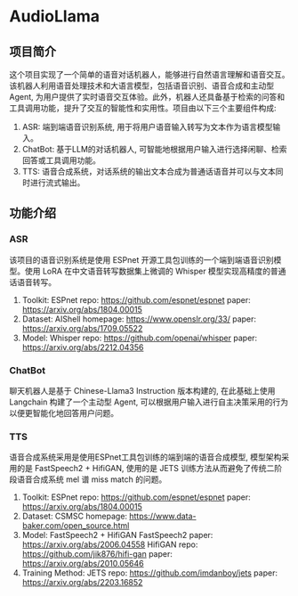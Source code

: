 # AudioLlama
## 项目简介
这个项目实现了一个简单的语音对话机器人，能够进行自然语言理解和语音交互。该机器人利用语音处理技术和大语言模型，包括语音识别、语音合成和主动型Agent, 为用户提供了实时语音交互体验。此外，机器人还具备基于检索的问答和工具调用功能，提升了交互的智能性和实用性。项目由以下三个主要组件构成:
1. ASR: 端到端语音识别系统, 用于将用户语音输入转写为文本作为语言模型输入。
2. ChatBot: 基于LLM的对话机器人, 可智能地根据用户输入进行选择闲聊、检索回答或工具调用功能。
3. TTS: 语音合成系统，对话系统的输出文本合成为普通话语音并可以与文本同时进行流式输出。

## 功能介绍
### ASR
该项目的语音识别系统是使用 ESPnet 开源工具包训练的一个端到端语音识别模型。使用 LoRA 在中文语音转写数据集上微调的 Whisper 模型实现高精度的普通话语音转写。
1. Toolkit: ESPnet
   repo: https://github.com/espnet/espnet
   paper: https://arxiv.org/abs/1804.00015
3. Dataset: AIShell
   homepage: https://www.openslr.org/33/
   paper: https://arxiv.org/abs/1709.05522
5. Model: Whisper 
   repo: https://github.com/openai/whisper
   paper: https://arxiv.org/abs/2212.04356
### ChatBot
聊天机器人是基于 Chinese-Llama3 Instruction 版本构建的, 在此基础上使用 Langchain 构建了一个主动型 Agent, 可以根据用户输入进行自主决策采用的行为以便更智能化地回答用户问题。
### TTS
语音合成系统采用是使用ESPnet工具包训练的端到端的语音合成模型, 模型架构采用的是 FastSpeech2 + HifiGAN, 使用的是 JETS 训练方法从而避免了传统二阶段语音合成系统 mel 谱 miss match 的问题。
1. Toolkit: ESPnet
   repo: https://github.com/espnet/espnet
   paper: https://arxiv.org/abs/1804.00015
2. Dataset: CSMSC
   homepage: https://www.data-baker.com/open_source.html
3. Model: FastSpeech2 + HifiGAN
   FastSpeech2
     paper: https://arxiv.org/abs/2006.04558
   HifiGAN
     repo: https://github.com/jik876/hifi-gan
     paper: https://arxiv.org/abs/2010.05646
4. Training Method: JETS
   repo: https://github.com/imdanboy/jets
   paper: https://arxiv.org/abs/2203.16852
